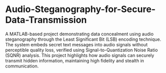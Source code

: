 # Audio-Steganography-for-Secure-Data-Transmission

A MATLAB-based project demonstrating data concealment using audio steganography through the Least Significant Bit (LSB) encoding technique. The system embeds secret text messages into audio signals without perceptible quality loss, verified using Signal-to-Quantization Noise Ratio (SQNR) analysis. This project highlights how audio signals can securely transmit hidden information, maintaining high fidelity and stealth in communication.
